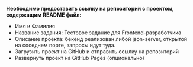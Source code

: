 **Необходимо предоставить ссылку на репозиторий с проектом, содержащим README файл:**

- Имя и Фамилия
- Название задания: Тестовое задание для Frontend-разработчика
- Описание проекта: бекенд реализован либой json-server, открытой на соседнем порте, запросы идут туда.
- Загрузить проект на GitHub и отправить ссылку на репозиторий
- Развернуть проект на GitHub Pages (опционально)